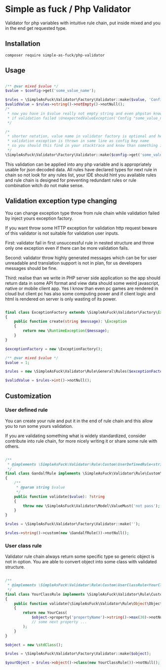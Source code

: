 # Simple as fuck / Php Validator

Validator for php variables with intuitive rule chain, put inside mixed and you in the end get requested type.

## Installation

```console
composer require simple-as-fuck/php-validator
```

## Usage

```php

/** @var mixed $value */
$value = $config->get('some_value_name');

$rules = \SimpleAsFuck\Validator\Factory\Validator::make($value, 'Config "some_value_name" value');
$validValue = $rules->string()->notEmpty()->notNull();
/*
 * now you have in $value really not empty string and even phpstan know the type without any annoying annotation
 * if validation failed \UnexpectedValueException('Config "some_value_name" value must ...') is thrown from rule chain
 */

/*
 * shorter notation, value name in validator factory is optional and here is unnecessary,
 * validation exception is thrown in same line as config key name
 * so you should this find in your stacktrace and know than something is wrong in your config file
 */
\SimpleAsFuck\Validator\Factory\Validator::make($config->get('some_value_name'))->string()->notEmpty()->notNull();

```

This validation can be applied into any php variable and is appropriately usable for json decoded data.
All rules have declared types for next rule in chain so not look for any rules list,
your IDE should hint you available rules and rule chain is designed for preventing redundant rules or
rule combination witch do not make sense.

## Validation exception type changing

You can change exception type throw from rule chain while validation failed by inject yours exception factory.

If you want throw some HTTP exception for validation http request beware of this validator is not suitable for
validation user inputs.

First: validator fail in first unsuccessful rule in nested structure and throw only one exception even if
there can be more validation fails.

Second: validator throw highly generated messages which can be for user unreadable and translation support
is not in plan, for us developers messages should be fine.

Third: realise than we write in PHP server side application so the app should return data in some API format
and view data should some weird javascript, native or mobile client app. Yes I know than even pc games are rendered in cloud but client pc has also some computing power and
if client logic and html is rendered on server is only wasting of its power.

```php

final class ExceptionFactory extends \SimpleAsFuck\Validator\Factory\Exception
{
    public function create(string $message): \Exception
    {
        return new \RuntimeException($message);
    }
}

$exceptionFactory = new \ExceptionFactory();

/** @var mixed $value */
$value = 1;

$rules = new \SimpleAsFuck\Validator\Rule\General\Rules($exceptionFactory, 'variable', $value);

$validValue = $rules->int()->notNull();

```

## Customization

### User defined rule

You can create your rule and put it in the end of rule chain and this allow you to run some yours validation.

If you are validating something what is widely standardized, consider contribute into rule chain,
for more nicely writing it or share some rule with others.

```php

/**
 * @implements \SimpleAsFuck\Validator\Rule\Custom\UserDefinedRule<string, string>
 */
final class GandalfRule implements \SimpleAsFuck\Validator\Rule\Custom\UserDefinedRule
{
    /**
     * @param string $value
     */
    public function validate($value): ?string
    {
        throw new \SimpleAsFuck\Validator\Model\ValueMust('not pass');
    }
}

$rules = \SimpleAsFuck\Validator\Factory\Validator::make('');

$rules->string()->custom(new \GandalfRule())->notNull();

```

### User class rule

Validator rule chain always return some specific type so generic object is not in option.
You are able to convert object into some class with validated structure.

```php

/**
 * @implements \SimpleAsFuck\Validator\Rule\Custom\UserClassRule<YourClass>
 */
final class YourClassRule implements \SimpleAsFuck\Validator\Rule\Custom\UserClassRule
{
    public function validate(\SimpleAsFuck\Validator\Rule\Object\ObjectRule $object): YourClass
    {
        return new YourCass(
            $object->property('propertyName')->string()->max(30)->notNull()
            // some next property ...
        );
    }
}

$object = new \stdClass();

$rules = \SimpleAsFuck\Validator\Factory\Validator::make($object);

$yourObject = $rules->object()->class(new YourClassRule())->notNull();

```
